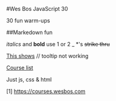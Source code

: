 #Wes Bos JavaScript 30

30 fun warm-ups

##Markedown fun

_italics_ and **bold** use 1 or 2 _ *'s ~~strike thru~~

[This shows](http://thisUrl.com "with this tooltip")
// tooltip not working

[Course list]([1])

Just js, css & html

[1] https://courses.wesbos.com